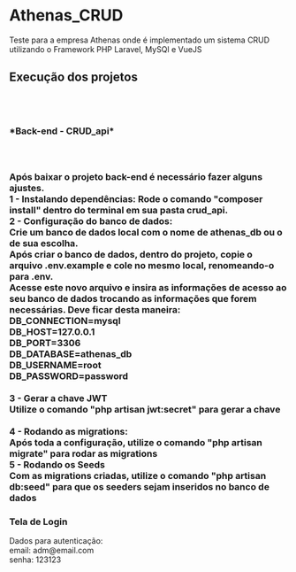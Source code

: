 # Athenas_CRUD
Teste para a empresa Athenas onde é implementado um sistema CRUD  utilizando o Framework PHP Laravel, MySQl e VueJS

<h2>Execução dos projetos</h2><br><br>
<h3>*Back-end - CRUD_api*<h3><br><br>
Após baixar o projeto back-end é necessário fazer alguns ajustes. <br>
  1 - Instalando dependências: Rode o comando "composer install" dentro do terminal em sua pasta crud_api.<br>
  2 - Configuração do banco de dados:<br>
    Crie um banco de dados local com o nome de athenas_db ou o de sua escolha.<br>
    Após criar o banco de dados, dentro do projeto, copie o arquivo .env.example e cole no mesmo local, renomeando-o para .env.<br>
    Acesse este novo arquivo e insira as informações de acesso ao seu banco de dados trocando as informações que forem necessárias. Deve ficar desta maneira:<br>
      DB_CONNECTION=mysql<br>
      DB_HOST=127.0.0.1<br>
      DB_PORT=3306<br>
      DB_DATABASE=athenas_db<br>
      DB_USERNAME=root<br>
      DB_PASSWORD=password<br>
      <br>
 3 - Gerar a chave JWT<br>
     Utilize o comando "php artisan jwt:secret" para gerar a chave<br><br>
 4 - Rodando as migrations:<br>
      Após toda a configuração, utilize o comando "php artisan migrate" para rodar as migrations<br>
 5 - Rodando os Seeds<br>
      Com as migrations criadas, utilize o comando "php artisan db:seed" para que os seeders sejam inseridos no banco de dados

<h3>Tela de Login</h3>
<p>Dados para autenticação: <br>
  email: adm@email.com<br>
  senha: 123123<br>


      
      
      
      
